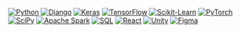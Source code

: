<!-- ### Hi there 👋 -->

[![Python](https://img.shields.io/badge/python-transparent?style=for-the-badge&logo=python)](https://github.com/thebugged)
[![Django](https://img.shields.io/badge/django-black?style=for-the-badge&logo=django)](https://github.com/thebugged)
[![Keras](https://img.shields.io/badge/Keras-black?style=for-the-badge&logo=keras)](https://github.com/thebugged)
[![TensorFlow](https://img.shields.io/badge/tensorflow-black?style=for-the-badge&logo=tensorflow)](https://github.com/thebugged)
[![Scikit-Learn](https://img.shields.io/badge/scikit--learn-black?style=for-the-badge&logo=scikit-learn)](https://github.com/thebugged)
[![PyTorch](https://img.shields.io/badge/PyTorch-black?style=for-the-badge&logo=pytorch)](https://github.com/thebugged)
[![SciPy](https://img.shields.io/badge/SciPy-black?style=for-the-badge&logo=scipy)](https://github.com/thebugged)
[![Apache Spark](https://img.shields.io/badge/Apache%20Spark-black?style=for-the-badge&logo=apache-spark)](https://github.com/thebugged)
[![SQL](https://img.shields.io/badge/sql-black?style=for-the-badge&logo=mysql)](https://github.com/thebugged)
[![React](https://img.shields.io/badge/react-black?style=for-the-badge&logo=react)](https://github.com/thebugged)
[![Unity](https://img.shields.io/badge/Unity-black?style=for-the-badge&logo=unity)](https://github.com/thebugged)
[![Figma](https://img.shields.io/badge/Figma-black?style=for-the-badge&logo=figma)](https://github.com/thebugged)









<!--
**thebugged/thebugged** is a ✨ _special_ ✨ repository because its `README.md` (this file) appears on your GitHub profile.

Here are some ideas to get you started:

- 🔭 I’m currently working on ...
- 🌱 I’m currently learning ...
- 👯 I’m looking to collaborate on ...
- 🤔 I’m looking for help with ...
- 💬 Ask me about ...
- 📫 How to reach me: ...
- 😄 Pronouns: ...
- ⚡ Fun fact: ...
-->
